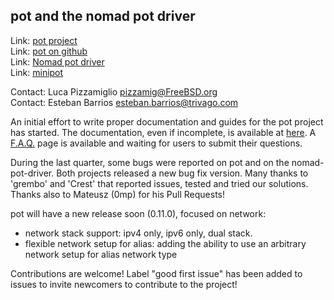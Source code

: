 ## pot and the nomad pot driver ##

Link:	 [pot project](https://pot.pizzamig.dev)  
Link:	 [pot on github](https://github.com/pizzamig/pot)  
Link:	 [Nomad pot driver](https://github.com/trivago/nomad-pot-driver)  
Link:    [minipot](https://github.com/pizzamig/minipot)

Contact: Luca Pizzamiglio <pizzamig@FreeBSD.org>  
Contact: Esteban Barrios <esteban.barrios@trivago.com>  

An initial effort to write proper documentation and guides for the pot project has started. The documentation, even if incomplete, is available at [here](https://pot.pizzamig.dev). A [F.A.Q.](https://pot.pizzamig.dev/FAQ/) page is available and waiting for users to submit their questions.

During the last quarter, some bugs were reported on pot and on the nomad-pot-driver. Both projects released a new bug fix version. 
Many thanks to 'grembo' and 'Crest' that reported issues, tested and tried our solutions.  
Thanks also to Mateusz (0mp) for his Pull Requests!

pot will have a new release soon (0.11.0), focused on network:

* network stack support: ipv4 only, ipv6 only, dual stack.
* flexible network setup for alias: adding the ability to use an arbitrary network setup for alias network type

Contributions are welcome! Label "good first issue" has been added to issues to invite newcomers to contribute to the project!
